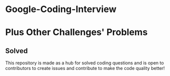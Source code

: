 # Google-Coding-Interview
# Plus Other Challenges' Problems
## Solved

This repository is made as a hub for solved coding questions and is open to contributors to create issues and contribute to make
the code quality better!

